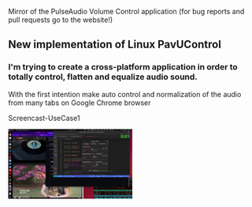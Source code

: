 Mirror of the PulseAudio Volume Control application (for bug reports and pull requests go to the website!)

## New implementation of Linux PavUControl

### I'm trying to create a cross-platform application in order to totally control, flatten and equalize audio sound.

With the first intention make auto control and normalization of the audio from many tabs on Google Chrome browser  

Screencast-UseCase1


[<img src="https://raw.githubusercontent.com/higorvaz/pavucontrol-dev/c86807f5c6ce208b138d874ac751a290a84c57b9/Screenshot%20from%202022-06-21%2017-07-08.png" width="50%">](https://github.com/higorvaz/pavucontrol-dev/blob/master/screencast-instauto-bar_00001.webm?raw=true "Screencast-UseCase-001")
